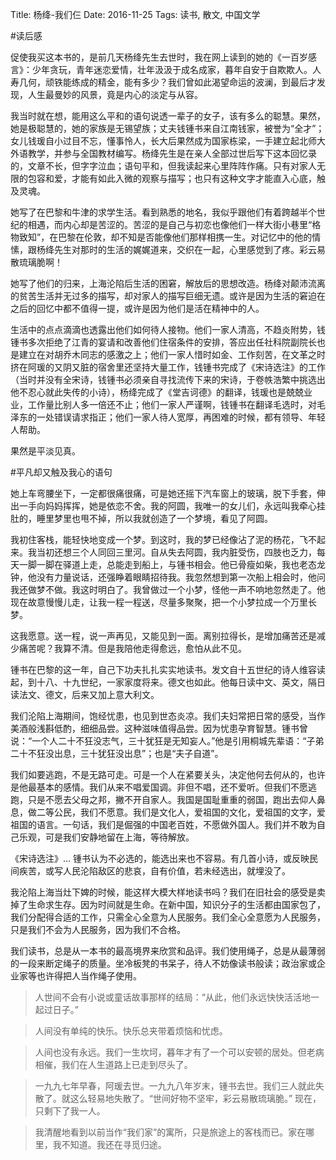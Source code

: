 Title: 杨绛-我们仨
Date: 2016-11-25
Tags: 读书, 散文, 中国文学


#读后感

促使我买这本书的，是前几天杨绛先生去世时，我在网上读到的她的《一百岁感言》：少年贪玩，青年迷恋爱情，壮年汲汲于成名成家，暮年自安于自欺欺人。人寿几何，顽铁能练成的精金，能有多少？我们曾如此渴望命运的波澜，到最后才发现，人生最曼妙的风景，竟是内心的淡定与从容。

我当时就在想，能用这么平和的语句说透一辈子的女子，该有多么的聪慧。果然，她是极聪慧的，她的家族是无锡望族；丈夫钱锺书来自江南钱家，被誉为“全才”；女儿钱瑗自小过目不忘，懂事怜人，长大后果然成为国家栋梁，一手建立起北师大外语教学，并参与全国教材编写。杨绛先生是在亲人全部过世后写下这本回忆录的，文章不长，但字字泣血；语句平和，但我读起来心里阵阵作痛。只有对家人无限的包容和爱，才能有如此入微的观察与描写；也只有这种文字才能直入心底，触及灵魂。

她写了在巴黎和牛津的求学生活。看到熟悉的地名，我似乎跟他们有着跨越半个世纪的相遇，而内心却是苦涩的。苦涩的是自己与初恋也像他们一样大街小巷里“格物致知”，在巴黎在伦敦，却不知是否能像他们那样相携一生。对记忆中的他的情愫，跟杨绛先生对那时的生活的娓娓道来，交织在一起，心里感觉到了疼。彩云易散琉璃脆啊！

她写了他们的归来，上海沦陷后生活的困窘，解放后的思想改造。杨绛对颠沛流离的贫苦生活并无过多的描写，却对家人的描写巨细无遗。或许是因为生活的窘迫在之后的回忆中都不值得一提，或许是因为他们是活在精神中的人。

生活中的点点滴滴也透露出他们如何待人接物。他们一家人清高，不趋炎附势，钱锺书多次拒绝了江青的宴请和改善他们住宿条件的安排，答应出任社科院副院长也是建立在对胡乔木同志的感激之上；他们一家人惜时如金、工作刻苦，在文革之时挤在阿瑗的又阴又脏的宿舍里还坚持大量工作，钱锺书完成了《宋诗选注》的工作（当时并没有全宋诗，钱锺书必须亲自寻找流传下来的宋诗，于卷帙浩繁中挑选出他不忍心就此失传的小诗），杨绛完成了《堂吉诃德》的翻译，钱瑗也是兢兢业业，工作量比别人多一倍还不止；他们一家人严谨啊，钱锺书在翻译毛选时，对毛泽东的一处错误请求指正；他们一家人待人宽厚，再困难的时候，都有领导、年轻人帮助。

果然是平淡见真。

#平凡却又触及我心的语句

>
她上车弯腰坐下，一定都很痛很痛，可是她还摇下汽车窗上的玻璃，脱下手套，伸出一手向妈妈挥挥，她是依恋不舍。我的阿圆，我唯一的女儿们，永远叫我牵心挂肚的，睡里梦里也甩不掉，所以我就创造了一个梦境，看见了阿圆。
>
我初住客栈，能轻快地变成一个梦。到这时，我的梦已经像沾了泥的杨花，飞不起来。我当初还想三个人同回三里河。自从失去阿圆，我内脏受伤，四肢也乏力，每天一脚一脚在驿道上走，总能走到船上，与锺书相会。他已骨瘦如柴，我也老态龙钟，他没有力量说话，还强睁着眼睛招待我。我忽然想到第一次船上相会时，他问我还做梦不做。我这时明白了。我曾做过一个小梦，怪他一声不响地忽然走了。他现在故意慢慢儿走，让我一程一程送，尽量多聚聚，把一个小梦拉成一个万里长梦。
>
这我愿意。送一程，说一声再见，又能见到一面。离别拉得长，是增加痛苦还是减少痛苦呢？我算不清。但是我陪他走得愈远，愈怕从此不见。
>
锺书在巴黎的这一年，自己下功夫扎扎实实地读书。发文自十五世纪的诗人维容读起，到十八、十九世纪，一家家度将来。德文也如此。他每日读中文、英文，隔日读法文、德文，后来又加上意大利文。
>
我们沦陷上海期间，饱经忧患，也见到世态炎凉。我们夫妇常把日常的感受，当作美酒般浅斟低酌，细细品尝。这种滋味值得品尝。因为忧患孕育智慧。锺书曾说：“一个人二十不狂没志气，三十犹狂是无知妄人。”他是引用桐城先辈语：“子弟二十不狂没出息，三十犹狂没出息”；也是“夫子自道”。
>
我们如要逃跑，不是无路可走。可是一个人在紧要关头，决定他何去何从的，也许是他最基本的感情。我们从来不唱爱国调。非但不唱，还不爱听。但我们不愿逃跑，只是不愿去父母之邦，撇不开自家人。我国是国耻重重的弱国，跑出去仰人鼻息，做二等公民，我们不愿意。我们是文化人，爱祖国的文化，爱祖国的文字，爱祖国的语言。一句话，我们是倔强的中国老百姓，不愿做外国人。我们并不敢为自己乐观，可是我们安静地留在上海，等待解放。
>
《宋诗选注》... 锺书认为不必选的，能选出来也不容易。有几首小诗，或反映民间疾苦，或写人民沦陷敌区的悲哀，自有价值，若未经选出，就埋没了。
>
我沦陷上海当灶下婢的时候，能这样大模大样地读书吗？我们在旧社会的感受是卖掉了生命求生存。因为时间就是生命。在新中国，知识分子的生活都由国家包了，我们分配得合适的工作，只需全心全意为人民服务。我们全心全意愿为人民服务，只是我们不会为人民服务，因为我们不合格。
>
我们读书，总是从一本书的最高境界来欣赏和品评。我们使用绳子，总是从最薄弱的一段来断定绳子的质量。坐冷板凳的书呆子，待人不妨像读书般读；政治家或企业家等也许得把人当作绳子使用。


>人世间不会有小说或童话故事那样的结局：“从此，他们永远快快活活地一起过日子。”

>人间没有单纯的快乐。快乐总夹带着烦恼和忧虑。

>人间也没有永远。我们一生坎坷，暮年才有了一个可以安顿的居处。但老病相催，我们在人生道路上已走到尽头了。

>一九九七年早春，阿瑗去世。一九九八年岁末，锺书去世。我们三人就此失散了。就这么轻易地失散了。“世间好物不坚牢，彩云易散琉璃脆。” 现在，只剩下了我一人。

>我清醒地看到以前当作“我们家”的寓所，只是旅途上的客栈而已。家在哪里，我不知道。我还在寻觅归途。


